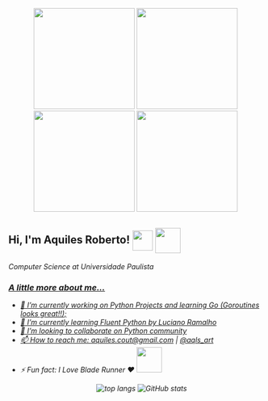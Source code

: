 <p align="center">
<img src=https://media.giphy.com/media/ddZXIrimeaXY0xclfC/giphy.gif width="200">
<img src=https://media.giphy.com/media/ddZXIrimeaXY0xclfC/giphy.gif width="200">
<img src=https://media.giphy.com/media/ddZXIrimeaXY0xclfC/giphy.gif width="200">
<img src=https://media.giphy.com/media/ddZXIrimeaXY0xclfC/giphy.gif width="200">
</p>

<h2> Hi, I'm Aquiles Roberto! <img src=https://media.giphy.com/media/LMt9638dO8dftAjtco/giphy.gif align=center width="40"> <img src=https://vsoch.github.io/assets/images/posts/learning-go/gophercises_jumping.gif align=center width="50" ></h2>
<p><em>Computer Science at Universidade Paulista<a href="hhttps://www.unip.br/>São Paulo State University</a><br/>

### <img src="https://media.giphy.com/media/6nWT5GyxsmAoM/giphy.gif" width="50">

<h3>A little more about me...</h3>

- 🔭 I’m currently working on Python Projects and learning Go (Goroutines looks great!!);
- 🌱 I’m currently learning Fluent Python by Luciano Ramalho 
- 👯 I’m looking to collaborate on Python community 
- 📫 How to reach me: aquiles.cout@gmail.com | <a href="https://www.instagram.com/aqls_art/">@aqls_art</a>
- ⚡ Fun fact: I Love Blade Runner ❤️ <img src=https://media.giphy.com/media/ZAVGRALtiYg5G/giphy.gif width="50"><p align="center">
  ![top langs](https://github-readme-stats.vercel.app/api/top-langs/?username=aquilesics&layout=compact&theme=merko)
  ![GitHub stats](https://github-readme-stats.vercel.app/api?username=aquilesics&show_icons=true&theme=merko)<p/>

